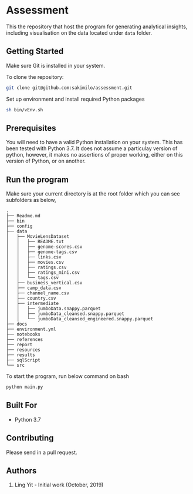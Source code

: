 # Assessment

This the repository that host the program for generating analytical insights, including visualisation on the data located under `data` folder.

## Getting Started

Make sure Git is installed in your system.

To clone the repository:

```bash
git clone git@github.com:sakimilo/assessment.git
```

Set up environment and install required Python packages

```bash
sh bin/vEnv.sh
```

## Prerequisites

You will need to have a valid Python installation on your system. This has been tested with Python 3.7. It does not assume a particulay version of python, however, it makes no assertions of proper working, either on this version of Python, or on another. 

## Run the program

Make sure your current directory is at the root folder which you can see subfolders as below,
```
.
├── Readme.md
├── bin
├── config
├── data
│   ├── MovieLensDataset
│   │   ├── README.txt
│   │   ├── genome-scores.csv
│   │   ├── genome-tags.csv
│   │   ├── links.csv
│   │   ├── movies.csv
│   │   ├── ratings.csv
│   │   ├── ratings_mini.csv
│   │   └── tags.csv
│   ├── business_vertical.csv
│   ├── camp_data.csv
│   ├── channel_name.csv
│   ├── country.csv
│   ├── intermediate
│   │   ├── jumboData.snappy.parquet
│   │   ├── jumboData_cleansed.snappy.parquet
│   │   └── jumboData_cleansed_engineered.snappy.parquet
├── docs
├── environment.yml
├── notebooks
├── references
├── report
├── resources
├── results
├── sqlScript
└── src
```

To start the program, run below command on bash
```bash
python main.py
```

## Built For

 - Python 3.7

## Contributing

Please send in a pull request.

## Authors

1) Ling Yit - Initial work (October, 2019)